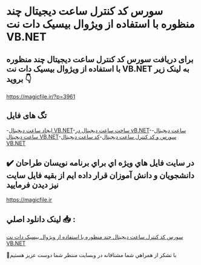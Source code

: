 # سورس کد کنترل ساعت دیجیتال چند منظوره با استفاده از ویژوال بیسیک دات نت VB.NET

## برای دریافت سورس کد کنترل ساعت دیجیتال چند منظوره با استفاده از ویژوال بیسیک دات نت VB.NET به لینک زیر بروید 👇

https://magicfile.ir/?p=3961

## تگ های فایل

-[ایجاد ساعت دیجیتال VB.NET](https://magicfile.ir/product/%da%a9%d8%af%da%a9%d9%86%d8%aa%d8%b1%d9%84-%d8%b3%d8%a7%d8%b9%d8%aa-%d8%af%db%8c%d8%ac%db%8c%d8%aa%d8%a7%d9%84-%da%86%d9%86%d8%af-%d9%85%d9%86%d8%b8%d9%88%d8%b1%d9%87-%d9%88%db%8c%da%98%d9%88%d8%a7%d9%84-%d8%a8%db%8c%d8%b3%db%8c%da%a9-%d8%af%d8%a7%d8%aa-%d9%86%d8%aa-vb-net/)-[ساخت ساعت دیجیتال در vB.NET](https://magicfile.ir/product/%da%a9%d8%af%da%a9%d9%86%d8%aa%d8%b1%d9%84-%d8%b3%d8%a7%d8%b9%d8%aa-%d8%af%db%8c%d8%ac%db%8c%d8%aa%d8%a7%d9%84-%da%86%d9%86%d8%af-%d9%85%d9%86%d8%b8%d9%88%d8%b1%d9%87-%d9%88%db%8c%da%98%d9%88%d8%a7%d9%84-%d8%a8%db%8c%d8%b3%db%8c%da%a9-%d8%af%d8%a7%d8%aa-%d9%86%d8%aa-vb-net/)-[ساعت دیجیتال](https://magicfile.ir/product/%da%a9%d8%af%da%a9%d9%86%d8%aa%d8%b1%d9%84-%d8%b3%d8%a7%d8%b9%d8%aa-%d8%af%db%8c%d8%ac%db%8c%d8%aa%d8%a7%d9%84-%da%86%d9%86%d8%af-%d9%85%d9%86%d8%b8%d9%88%d8%b1%d9%87-%d9%88%db%8c%da%98%d9%88%d8%a7%d9%84-%d8%a8%db%8c%d8%b3%db%8c%da%a9-%d8%af%d8%a7%d8%aa-%d9%86%d8%aa-vb-net/)-[ساعت دیجیتال VB.NET](https://magicfile.ir/product/%da%a9%d8%af%da%a9%d9%86%d8%aa%d8%b1%d9%84-%d8%b3%d8%a7%d8%b9%d8%aa-%d8%af%db%8c%d8%ac%db%8c%d8%aa%d8%a7%d9%84-%da%86%d9%86%d8%af-%d9%85%d9%86%d8%b8%d9%88%d8%b1%d9%87-%d9%88%db%8c%da%98%d9%88%d8%a7%d9%84-%d8%a8%db%8c%d8%b3%db%8c%da%a9-%d8%af%d8%a7%d8%aa-%d9%86%d8%aa-vb-net/)-[سورس و کد کنترل ساعت دیجیتال](https://magicfile.ir/product/%da%a9%d8%af%da%a9%d9%86%d8%aa%d8%b1%d9%84-%d8%b3%d8%a7%d8%b9%d8%aa-%d8%af%db%8c%d8%ac%db%8c%d8%aa%d8%a7%d9%84-%da%86%d9%86%d8%af-%d9%85%d9%86%d8%b8%d9%88%d8%b1%d9%87-%d9%88%db%8c%da%98%d9%88%d8%a7%d9%84-%d8%a8%db%8c%d8%b3%db%8c%da%a9-%d8%af%d8%a7%d8%aa-%d9%86%d8%aa-vb-net/)-[کد ساعت دیجیتال VB.NET](https://magicfile.ir/product/%da%a9%d8%af%da%a9%d9%86%d8%aa%d8%b1%d9%84-%d8%b3%d8%a7%d8%b9%d8%aa-%d8%af%db%8c%d8%ac%db%8c%d8%aa%d8%a7%d9%84-%da%86%d9%86%d8%af-%d9%85%d9%86%d8%b8%d9%88%d8%b1%d9%87-%d9%88%db%8c%da%98%d9%88%d8%a7%d9%84-%d8%a8%db%8c%d8%b3%db%8c%da%a9-%d8%af%d8%a7%d8%aa-%d9%86%d8%aa-vb-net/)

## ✔️ در سايت فايل هاي ويژه اي براي برنامه نويسان طراحان دانشجويان و دانش آموزان قرار داده ايم از بقيه فايل سايت نيز ديدن فرماييد

https://magicfile.ir


## لينک دانلود اصلي 📥 :

[سورس کد کنترل ساعت دیجیتال چند منظوره با استفاده از ویژوال بیسیک دات نت VB.NET](https://magicfile.ir/product/%da%a9%d8%af%da%a9%d9%86%d8%aa%d8%b1%d9%84-%d8%b3%d8%a7%d8%b9%d8%aa-%d8%af%db%8c%d8%ac%db%8c%d8%aa%d8%a7%d9%84-%da%86%d9%86%d8%af-%d9%85%d9%86%d8%b8%d9%88%d8%b1%d9%87-%d9%88%db%8c%da%98%d9%88%d8%a7%d9%84-%d8%a8%db%8c%d8%b3%db%8c%da%a9-%d8%af%d8%a7%d8%aa-%d9%86%d8%aa-vb-net/) 


🙏با تشکر از همراهي شما مشتاقانه در وبسایت منتظر شما دوست عزیز هستیم


